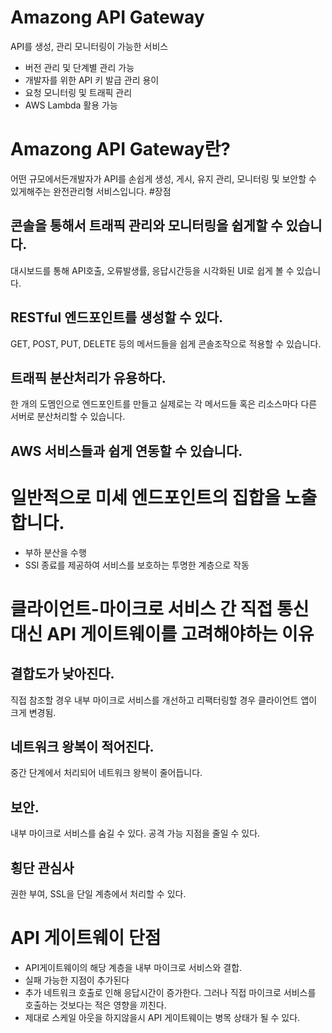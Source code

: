 # Amazong API Gateway
API를 생성, 관리 모니터링이 가능한 서비스
- 버전 관리 및 단계별 관리 가능
- 개발자를 위한 API 키 발급 관리 용이
- 요청 모니터링 및 트래픽 관리
- AWS Lambda 활용 가능

# Amazong API Gateway란?
어떤 규모에서든개발자가 API를 손쉽게 생성, 게시, 유지 관리, 모니터링 및 보안할 수 있게해주는 완전관리형 서비스입니다. 
#장점
## 콘솔을 통해서 트래픽 관리와 모니터링을 쉽게할 수 있습니다.
대시보드를 통해 API호출, 오류발생률, 응답시간등을 시각화된 UI로 쉽게 볼 수 있습니다.
## RESTful 엔드포인트를 생성할 수 있다.
GET, POST, PUT, DELETE 등의 메서드들을 쉽게 콘솔조작으로 적용할 수 있습니다.
## 트래픽 분산처리가 유용하다.
한 개의 도멤인으로 엔드포인트를 만들고 실제로는 각 메서드들 혹은 리소스마다
다른 서버로 분산처리할 수 있습니다.
## AWS 서비스들과 쉽게 연동할 수 있습니다.

# 일반적으로 미세 엔드포인트의 집합을 노출합니다.
- 부하 분산을 수행
- SSl 종료를 제공하여 서비스를 보호하는 투명한 계층으로 작동

# 클라이언트-마이크로 서비스 간 직접 통신 대신 API 게이트웨이를 고려해야하는 이유

## 결합도가 낮아진다.
직접 참조할 경우 내부 마이크로 서비스를 개선하고 리팩터링할 경우
클라이언트 앱이 크게 변경됨.

## 네트워크 왕복이 적어진다.
중간 단계에서 처리되어 네트워크 왕복이 줄어듭니다. 

## 보안.
내부 마이크로 서비스를 숨길 수 있다.
공격 가능 지점을 줄일 수 있다.

## 횡단 관심사
권한 부여, SSL을 단일 계층에서 처리할 수 있다.


# API 게이트웨이 단점
- API게이트웨이의 해당 계층을 내부 마이크로 서비스와 결합.
- 실패 가능한 지점이 추가된다
- 추가 네트워크 호출로 인해 응답시간이 증가한다. 그러나 직접 마이크로 서비스를 호출하는 것보다는 적은 영향을 끼친다.
- 제대로 스케일 아웃을 하지않을시 API 게이트웨이는 병목 상태가 될 수 있다.

